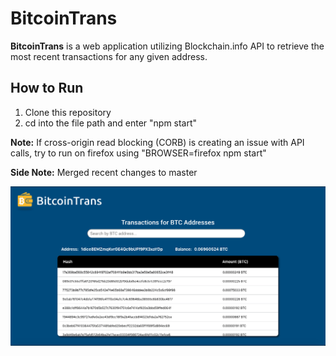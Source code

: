 # BitcoinTrans 

**BitcoinTrans** is a web application utilizing Blockchain.info API to retrieve the most recent transactions for any given   address.

## How to Run
1. Clone this repository
2. cd into the file path and enter "npm start"

**Note:** If cross-origin read blocking (CORB) is creating an issue with API calls, try to run on firefox using "BROWSER=firefox npm start"

**Side Note:** Merged recent changes to master 

<img src='https://github.com/lihaojin/BitcoinTrans_FrontEnd/blob/master/updatedscreenshot.png' />


